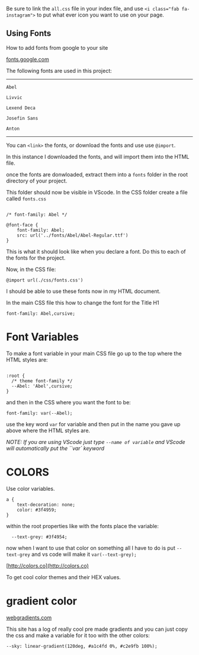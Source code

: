 <!-- continuing the font awesome from file on desktop -->

Be sure to link the `all.css` file in your index file, and 
use `<i class="fab fa-instagram">` to put what ever icon you want to use on your page.

## Using Fonts


How to add fonts from google to your site

[fonts.google.com](http://fonts.google.com)

The following fonts are used in this project:

---
`Abel`

`Livvic`

`Lexend Deca`

`Josefin Sans`

`Anton`

---


You can `<link>` the fonts, or download the fonts and use use `@import`.


In this instance I downloaded the fonts, and will import them into the HTML file.

once the fonts are donwloaded, extract them into a `fonts` folder in the root directory of your project.

This folder should now be visible in VScode.
In the CSS folder create a file called `fonts.css`

```

/* font-family: Abel */

@font-face {
    font-family: Abel;
    src: url('../fonts/Abel/Abel-Regular.ttf')
}

```  
This is what it should look like when you declare a font. Do this to each of the fonts for the project.
 
Now, in the CSS file:

`@import url(./css/fonts.css')`
 
I should be able to use these fonts now in my HTML document.
 
In the main CSS file this how to change the font for the Title H1
 
`font-family: Abel,cursive;`

# Font Variables 
 
 To make a font variable in your main CSS file go up to the top where the HTML styles are:  

```

:root {
  /* theme font-family */
  --Abel: 'Abel',cursive;
}

```

and then in the CSS where you want the font to be:

`font-family: var(--Abel);` 

use the key word `var` for variable and then put in the name you gave up above where the HTML styles are.

*NOTE: If you are using VScode just type `--name of variable` and VScode will automatically put the ``var` keyword* 


# COLORS

Use color variables.

```
a {
	text-decoration: none;
	color: #3f4959;
}
```

within the root properties like with the fonts place the variable:

`  --text-grey: #3f4954;`

now when I want to use that color on something all I have to do is put `--text-grey` and vs code will make it `var(--text-grey);`

[http://colors.co](http://colors.co)

To get cool color themes and their HEX values.

# gradient color

[webgradients.com](htt:/webgradients.com)
  
This site has a log of really cool pre made gradients and you can just copy the css and make a variable for it too with the other colors:

`--sky: linear-gradient(120deg, #a1c4fd 0%, #c2e9fb 100%);`